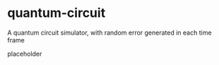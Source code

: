 # quantum-circuit
A quantum circuit simulator, with random error generated in each time frame


placeholder
